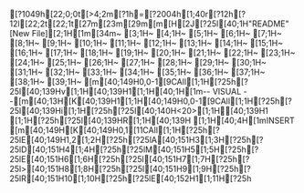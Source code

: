 [?1049h[22;0;0t[>4;2m[?1h=[?2004h[1;40r[?12h[?12l[22;2t[22;1t[27m[23m[29m[m[H[2J[?25l[40;1H"README" [New File][2;1H[1m[34m~                                                                                                                                                                     [3;1H~                                                                                                                                                                     [4;1H~                                                                                                                                                                     [5;1H~                                                                                                                                                                     [6;1H~                                                                                                                                                                     [7;1H~                                                                                                                                                                     [8;1H~                                                                                                                                                                     [9;1H~                                                                                                                                                                     [10;1H~                                                                                                                                                                     [11;1H~                                                                                                                                                                     [12;1H~                                                                                                                                                                     [13;1H~                                                                                                                                                                     [14;1H~                                                                                                                                                                     [15;1H~                                                                                                                                                                     [16;1H~                                                                                                                                                                     [17;1H~                                                                                                                                                                     [18;1H~                                                                                                                                                                     [19;1H~                                                                                                                                                                     [20;1H~                                                                                                                                                                     [21;1H~                                                                                                                                                                     [22;1H~                                                                                                                                                                     [23;1H~                                                                                                                                                                     [24;1H~                                                                                                                                                                     [25;1H~                                                                                                                                                                     [26;1H~                                                                                                                                                                     [27;1H~                                                                                                                                                                     [28;1H~                                                                                                                                                                     [29;1H~                                                                                                                                                                     [30;1H~                                                                                                                                                                     [31;1H~                                                                                                                                                                     [32;1H~                                                                                                                                                                     [33;1H~                                                                                                                                                                     [34;1H~                                                                                                                                                                     [35;1H~                                                                                                                                                                     [36;1H~                                                                                                                                                                     [37;1H~                                                                                                                                                                     [38;1H~                                                                                                                                                                     [39;1H~                                                                                                                                                                     [m[40;149H0,0-1[9CAll[1;1H[?25h[?25l[40;139Hv[1;1H[40;139H1[1;1H[40;1H[1m-- VISUAL --[m[40;13H[K[40;139H1[1;1H[40;149H0,0-1[9CAll[1;1H[?25h[?25l[40;139Hi[1;1H[?25h[?25l[40;140H<20>[1;1H[40;139H1    [1;1H[?25h[?25l[40;139HR[1;1H[40;139H [1;1H[40;4H[1mINSERT [m[40;149H[K[40;149H0,1[11CAll[1;1H[?25h[?25lE[40;149H1,2[1;2H[?25h[?25lA[40;151H3[1;3H[?25h[?25lD[40;151H4[1;4H[?25h[?25lM[40;151H5[1;5H[?25h[?25lE[40;151H6[1;6H[?25h[?25l[40;151H7[1;7H[?25h[?25l>[40;151H8[1;8H[?25h[?25l[40;151H9[1;9H[?25h[?25lR[40;151H10[1;10H[?25h[?25lE[40;152H1[1;11H[?25h